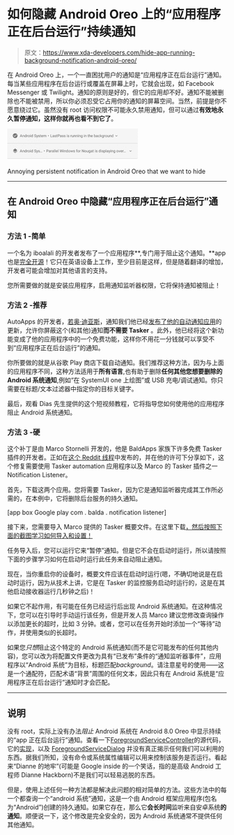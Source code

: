 # 如何隐藏 Android Oreo 上的“应用程序正在后台运行”持续通知

> 原文：<https://www.xda-developers.com/hide-app-running-background-notification-android-oreo/>

在 Android Oreo 上，一个一直困扰用户的通知是“应用程序正在后台运行”通知。每当某些应用程序在后台运行或覆盖在屏幕上时，它就会出现，如 Facebook Messenger 或 Twilight。通知的原则是好的，但它的应用却不好。通知不能被删除也不能被禁用，所以你必须忍受它占用你的通知的屏幕空间。当然，前提是你不愿意绕过它。虽然没有 root 访问权限不可能永久禁用通知，但可以通过**有效地永久暂停通知，这样你就再也看不到它了**。

 <picture>![](img/f384e4643cf46c6e0fb3d0a3e8988927.png)</picture> 

Annoying persistent notification in Android Oreo that we want to hide

* * *

## 在 Android Oreo 中隐藏“应用程序正在后台运行”通知

### 方法 1 -简单

一个名为 iboalali 的开发者发布了一个应用程序**,专门用于阻止这个通知。**app 也是[完全开源](https://github.com/iboalali/sysnotifsnooze)！它只在英语设备上工作，至少目前是这样，但是随着翻译的增加，开发者可能会增加对其他语言的支持。

您所需要做的就是安装应用程序，启用通知监听器权限，它将保持通知被阻止！

### 方法 2 -推荐

AutoApps 的开发者，[若奥·迪亚斯](https://plus.google.com/u/0/101282964483894346750)，通知我们他已经[发布了他的自动通知应用](https://plus.google.com/+Jo%C3%A3oDias/posts/aPx4sgrhAWB)的更新，允许你屏蔽这个(和其他)通知**而不需要 Tasker** 。此外，他已经将这个新功能变成了他的应用程序中的一个免费功能，这样你不用花一分钱就可以享受不到“应用程序正在后台运行”的通知。

你所要做的就是从谷歌 Play 商店下载自动通知。我们推荐这种方法，因为与上面的应用程序不同，这种方法适用于**所有语言**,也有助于删除**任何其他您想要删除的 Android 系统通知**,例如“在 SystemUI one 上绘图”或 USB 充电/调试通知。你只需要在标题/文本过滤器中指定你的目标关键字。

最后，观看 Dias 先生提供的这个短视频教程，它将指导您如何使用他的应用程序阻止 Android 系统通知。

### 方法 3 -硬

这个补丁是由 Marco Stornelli 开发的，他是 BaldApps 家族下许多免费 Tasker 插件的开发者。正如在[这个 Reddit 线程](https://www.reddit.com/r/tasker/comments/6vs1oo/howto_hide_app_is_running_in_background/)中发布的，并在他的许可下分享如下，这个修复需要使用 Tasker automation 应用程序以及 Marco 的 Tasker 插件之一 Notification Listener。

首先，下载这两个应用。您将需要 Tasker，因为它是通知监听器完成其工作所必需的，在本例中，它将删除后台服务的持久通知。

[app box Google play com . balda . notification listener]

接下来，您需要导入 Marco 提供的 Tasker 概要文件。在这里下载[，然后按照下面的截图学习如何导入和设置！](https://drive.google.com/file/d/0B54blAHdXRJ6QmF5d1puOEdfNmM/view)

任务导入后，您可以运行它来“暂停”通知。但是它不会在启动时运行，所以请按照下面的步骤学习如何在启动时运行此任务来自动阻止通知。

现在，当你重启你的设备时，概要文件应该在启动时运行(嗯，不确切地说是在启动时运行，因为从技术上讲，它是在 Tasker 的监控服务启动时运行的，这是在其他启动接收器运行几秒钟之后)！

如果它不起作用，有可能在任务已经运行后出现 Android 系统通知。在这种情况下，您可以在引导时手动运行该任务，但是开发人员 Marco 建议您修改查询操作以添加更长的超时，比如 3 分钟。或者，您可以在任务开始时添加一个“等待”动作，并使用类似的长超时。

如果您*只想*阻止这个特定的 Android 系统通知(而不是它可能发布的任何其他内容)，您可以改为将配置文件更改为具有“已发布”条件的“通知监听器事件”，应用程序以“Android 系统”为目标，标题匹配*background*。请注意星号的使用——这是一个通配符，匹配术语“背景”周围的任何文本，因此只有在 Android 系统是“应用程序正在后台运行”通知时才会匹配。

* * *

## 说明

没有 root，实际上没有办法*阻止* Android 系统在 Android 8.0 Oreo 中显示持续的“app 正在后台运行”通知。查看一下[ForegroundServiceController](https://android.googlesource.com/platform/frameworks/base/+/android-8.0.0_r1/packages/SystemUI/src/com/android/systemui/ForegroundServiceController.java)的源代码，它的[实现](https://android.googlesource.com/platform/frameworks/base/+/android-8.0.0_r1/packages/SystemUI/src/com/android/systemui/ForegroundServiceControllerImpl.java)，以及 [ForegroundServiceDialog](https://android.googlesource.com/platform/frameworks/base/+/android-8.0.0_r1/packages/SystemUI/src/com/android/systemui/ForegroundServicesDialog.java) 并没有真正揭示任何我们可以利用的东西。据我们所知，没有命令或系统属性编辑可以用来控制该服务是否运行。看起来“Dianne 的地牢”(可能是 Google inside 的一个笑话，指的是高级 Android 工程师 Dianne Hackborn)不是我们可以轻易逃脱的东西。

但是，使用上述任何一种方法都是解决此问题的相对简单的方法。这些方法中的每一个都查询一个“android 系统”通知，这是一个由 Android 框架应用程序(包名为“Android”)创建的持久通知。如果它存在，那么它**会长时间**监听来自安卓系统**的通知**。顺便说一下，这个修改是完全安全的，因为 Android 系统通常不提供任何其他通知。